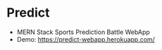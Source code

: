 # Predict
- MERN Stack Sports Prediction Battle WebApp
- Demo: https://predict-webapp.herokuapp.com/
